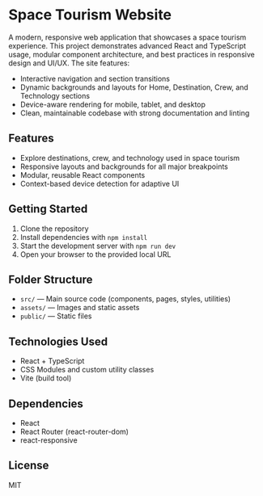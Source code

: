 # Space Tourism Website

A modern, responsive web application that showcases a space tourism experience. This project demonstrates advanced React and TypeScript usage, modular component architecture, and best practices in responsive design and UI/UX. The site features:

- Interactive navigation and section transitions
- Dynamic backgrounds and layouts for Home, Destination, Crew, and Technology sections
- Device-aware rendering for mobile, tablet, and desktop
- Clean, maintainable codebase with strong documentation and linting

## Features

- Explore destinations, crew, and technology used in space tourism
- Responsive layouts and backgrounds for all major breakpoints
- Modular, reusable React components
- Context-based device detection for adaptive UI

## Getting Started

1. Clone the repository
2. Install dependencies with `npm install`
3. Start the development server with `npm run dev`
4. Open your browser to the provided local URL

## Folder Structure

- `src/` — Main source code (components, pages, styles, utilities)
- `assets/` — Images and static assets
- `public/` — Static files

## Technologies Used

- React + TypeScript
- CSS Modules and custom utility classes
- Vite (build tool)

## Dependencies
- React
- React Router (react-router-dom)
- react-responsive


## License

MIT
